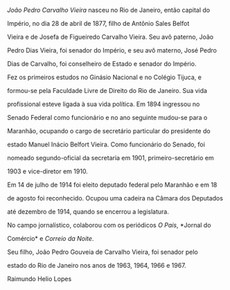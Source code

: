 

*João Pedro Carvalho Vieira* nasceu no Rio de Janeiro, então capital do

Império, no dia 28 de abril de 1877, filho de Antônio Sales Belfot

Vieira e de Josefa de Figueiredo Carvalho Vieira. Seu avô paterno, João

Pedro Dias Vieira, foi senador do Império, e seu avô materno, José Pedro

Dias de Carvalho, foi conselheiro de Estado e senador do Império.



Fez os primeiros estudos no Ginásio Nacional e no Colégio Tijuca, e

formou-se pela Faculdade Livre de Direito do Rio de Janeiro. Sua vida

profissional esteve ligada à sua vida política. Em 1894 ingressou no

Senado Federal como funcionário e no ano seguinte mudou-se para o

Maranhão, ocupando o cargo de secretário particular do presidente do

estado Manuel Inácio Belfort Vieira. Como funcionário do Senado, foi

nomeado segundo-oficial da secretaria em 1901, primeiro-secretário em

1903 e vice-diretor em 1910.



Em 14 de julho de 1914 foi eleito deputado federal pelo Maranhão e em 18

de agosto foi reconhecido. Ocupou uma cadeira na Câmara dos Deputados

até dezembro de 1914, quando se encerrou a legislatura.



No campo jornalístico, colaborou com os periódicos *O País*, *Jornal do

Comércio* e *Correio da Noite*.



Seu filho, João Pedro Gouveia de Carvalho Vieira, foi senador pelo

estado do Rio de Janeiro nos anos de 1963, 1964, 1966 e 1967.



Raimundo Helio Lopes



